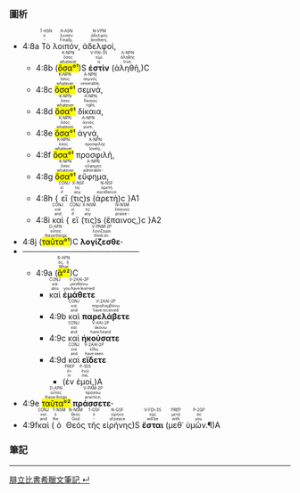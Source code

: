### 圖析


- <rt>4:8a</rt> <RUBY><ruby><ruby>Τὸ<rt>‑</rt></ruby><rt>ὁ</rt></ruby><rt>T-ASN</rt></RUBY> <RUBY><ruby><ruby>λοιπόν,<rt>Finally,</rt></ruby><rt>λοιπόν</rt></ruby><rt>A-ASN</rt></RUBY> <RUBY><ruby><ruby>ἀδελφοί,<rt>brothers,</rt></ruby><rt>ἀδελφός</rt></ruby><rt>N-VPM</rt></RUBY> 
	- <rt>4:8b</rt> (<RUBY><ruby><ruby><mark>ὅσα°¹</mark><rt>whatever</rt></ruby><rt>ὅσος</rt></ruby><rt>K-NPN</rt></RUBY>)S <RUBY><ruby><ruby><strong>ἐστὶν</strong><rt>is</rt></ruby><rt>εἰμί</rt></ruby><rt>V-PAI-3S</rt></RUBY> (<RUBY><ruby><ruby>ἀληθῆ,<rt>true,</rt></ruby><rt>ἀληθής</rt></ruby><rt>A-NPN</rt></RUBY>)C
	- <rt>4:8c</rt> <RUBY><ruby><ruby><mark>ὅσα°¹</mark><rt>whatever</rt></ruby><rt>ὅσος</rt></ruby><rt>K-NPN</rt></RUBY> <RUBY><ruby><ruby>σεμνά,<rt>venerable,</rt></ruby><rt>σεμνός</rt></ruby><rt>A-NPN</rt></RUBY> 
	- <rt>4:8d</rt> <RUBY><ruby><ruby><mark>ὅσα°¹</mark><rt>whatever</rt></ruby><rt>ὅσος</rt></ruby><rt>K-NPN</rt></RUBY> <RUBY><ruby><ruby>δίκαια,<rt>right,</rt></ruby><rt>δίκαιος</rt></ruby><rt>A-NPN</rt></RUBY> 
	- <rt>4:8e</rt> <RUBY><ruby><ruby><mark>ὅσα°¹</mark><rt>whatever</rt></ruby><rt>ὅσος</rt></ruby><rt>K-NPN</rt></RUBY> <RUBY><ruby><ruby>ἁγνά,<rt>pure,</rt></ruby><rt>ἁγνός</rt></ruby><rt>A-NPN</rt></RUBY> 
	- <rt>4:8f</rt> <RUBY><ruby><ruby><mark>ὅσα°¹</mark><rt>whatever</rt></ruby><rt>ὅσος</rt></ruby><rt>K-NPN</rt></RUBY> <RUBY><ruby><ruby>προσφιλῆ,<rt>lovely,</rt></ruby><rt>προσφιλής</rt></ruby><rt>A-NPN</rt></RUBY> 
	- <rt>4:8g</rt> <RUBY><ruby><ruby><mark>ὅσα°¹</mark><rt>whatever</rt></ruby><rt>ὅσος</rt></ruby><rt>K-NPN</rt></RUBY> <RUBY><ruby><ruby>εὔφημα,<rt>admirable -</rt></ruby><rt>εὔφημος</rt></ruby><rt>A-NPN</rt></RUBY> 
	- <rt>4:8h</rt> { <RUBY><ruby><ruby>εἴ<rt>if</rt></ruby><rt>εἰ</rt></ruby><rt>CONJ</rt></RUBY> (<RUBY><ruby><ruby>τις<rt>any</rt></ruby><rt>τις</rt></ruby><rt>X-NSF</rt></RUBY>)s (<RUBY><ruby><ruby>ἀρετὴ<rt>excellence</rt></ruby><rt>ἀρετή</rt></ruby><rt>N-NSF</rt></RUBY>)c }A1
	- <rt>4:8i</rt> <RUBY><ruby><ruby>καὶ<rt>and</rt></ruby><rt>καί</rt></ruby><rt>CONJ</rt></RUBY> { <RUBY><ruby><ruby>εἴ<rt>if</rt></ruby><rt>εἰ</rt></ruby><rt>CONJ</rt></RUBY> (<RUBY><ruby><ruby>τις<rt>any</rt></ruby><rt>τις</rt></ruby><rt>X-NSM</rt></RUBY>)s (<RUBY><ruby><ruby>ἔπαινος,<rt>praise -</rt></ruby><rt>ἔπαινος</rt></ruby><rt>N-NSM</rt></RUBY>)c }A2 
- <rt>4:8j</rt> (<RUBY><ruby><ruby><mark>ταῦτα°¹</mark><rt>these things</rt></ruby><rt>οὗτος</rt></ruby><rt>D-APN</rt></RUBY>)C <RUBY><ruby><ruby><strong>λογίζεσθε·</strong><rt>think on.</rt></ruby><rt>λογίζομαι</rt></ruby><rt>V-PNM-2P</rt></RUBY> 
- ─────────────────────
	- <rt>4:9a</rt> (<RUBY><ruby><ruby><mark>ἃ°²</mark><rt>What</rt></ruby><rt>ὅς, ἥ</rt></ruby><rt>R-APN</rt></RUBY>)C
		- <RUBY><ruby><ruby>καὶ<rt>also</rt></ruby><rt>καί</rt></ruby><rt>CONJ</rt></RUBY> <RUBY><ruby><ruby><strong>ἐμάθετε</strong><rt>you have learned</rt></ruby><rt>μανθάνω</rt></ruby><rt>V-2AAI-2P</rt></RUBY> 
		- <rt>4:9b</rt> <RUBY><ruby><ruby>καὶ<rt>and</rt></ruby><rt>καί</rt></ruby><rt>CONJ</rt></RUBY> <RUBY><ruby><ruby><strong>παρελάβετε</strong><rt>have received</rt></ruby><rt>παραλαμβάνω</rt></ruby><rt>V-2AAI-2P</rt></RUBY> 
		- <rt>4:9c</rt> <RUBY><ruby><ruby>καὶ<rt>and</rt></ruby><rt>καί</rt></ruby><rt>CONJ</rt></RUBY> <RUBY><ruby><ruby><strong>ἠκούσατε</strong><rt>have heard</rt></ruby><rt>ἀκούω</rt></ruby><rt>V-AAI-2P</rt></RUBY> 
		- <rt>4:9d</rt> <RUBY><ruby><ruby>καὶ<rt>and</rt></ruby><rt>καί</rt></ruby><rt>CONJ</rt></RUBY> <RUBY><ruby><ruby><strong>εἴδετε</strong><rt>have seen</rt></ruby><rt>εἴδω</rt></ruby><rt>V-2AAI-2P</rt></RUBY> 
			- (<RUBY><ruby><ruby>ἐν<rt>in</rt></ruby><rt>ἐν</rt></ruby><rt>PREP</rt></RUBY> <RUBY><ruby><ruby>ἐμοί,<rt>me,</rt></ruby><rt>ἐγώ</rt></ruby><rt>P-1DS</rt></RUBY>)A
- <rt>4:9e</rt> <RUBY><ruby><ruby><mark>ταῦτα°²</mark><rt>these things</rt></ruby><rt>οὗτος</rt></ruby><rt>D-APN</rt></RUBY> <RUBY><ruby><ruby><strong>πράσσετε·</strong><rt>practice;</rt></ruby><rt>πράσσω</rt></ruby><rt>V-PAM-2P</rt></RUBY> 
- <rt>4:9f</rt><RUBY><ruby><ruby>καὶ<rt>and</rt></ruby><rt>καί</rt></ruby><rt>CONJ</rt></RUBY> (<RUBY><ruby><ruby>ὁ<rt>the</rt></ruby><rt>ὁ</rt></ruby><rt>T-NSM</rt></RUBY> <RUBY><ruby><ruby>Θεὸς<rt>God</rt></ruby><rt>θεός</rt></ruby><rt>N-NSM</rt></RUBY> <RUBY><ruby><ruby>τῆς<rt>‑</rt></ruby><rt>ὁ</rt></ruby><rt>T-GSF</rt></RUBY> <RUBY><ruby><ruby>εἰρήνης<rt>of peace</rt></ruby><rt>εἰρήνη</rt></ruby><rt>N-GSF</rt></RUBY>)S <RUBY><ruby><ruby><strong>ἔσται</strong><rt>will be</rt></ruby><rt>εἰμί</rt></ruby><rt>V-FDI-3S</rt></RUBY> (<RUBY><ruby><ruby>μεθ᾽<rt>with</rt></ruby><rt>μετά</rt></ruby><rt>PREP</rt></RUBY> <RUBY><ruby><ruby>ὑμῶν.¶<rt>you.</rt></ruby><rt>σύ</rt></ruby><rt>P-2GP</rt></RUBY>)A

### 筆記



---
[腓立比書希臘文筆記  ↵](../50-Philippians/Philippians-Notes.md)